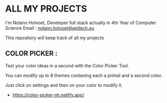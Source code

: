 # ALL MY PROJECTS 

I'm Nolann Holvoet, Developer full stack actually in 4th Year of Computer Science
Email : nolann.holvoet@epitech.eu

This repository will keep track of all my projects

## COLOR PICKER :

Test your color ideas in a second with the Color Picker Tool.

You can modify up to 8 themes contaning each a primal and a second color.

Just click on settings and then on your color to modify it.

* https://color-picker-nh.netlify.app/
